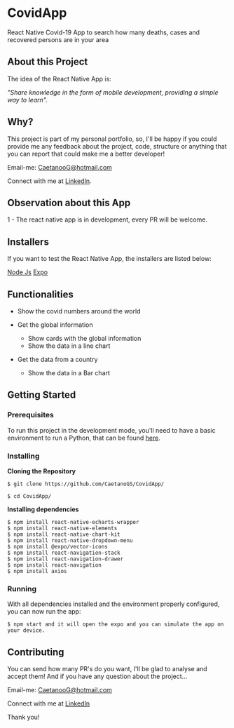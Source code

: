 # CovidApp
React Native Covid-19 App to search how many deaths, cases and recovered persons are in your area



## About this Project

The idea of the React Native App is:

_"Share knowledge in the form of mobile development, providing a simple way to learn"._


## Why?

This project is part of my personal portfolio, so, I'll be happy if you could provide me any feedback about the project, code, structure or anything that you can report that could make me a better developer!

Email-me: CaetanooG@hotmail.com

Connect with me at [LinkedIn](https://www.linkedin.com/in/gustavo-caetano-de-souza-00ab0a128/).


## Observation about this App

1 - The react native app is in development, every PR will be welcome.


## Installers

If you want to test the React Native App, the installers are listed below:

[Node Js](https://nodejs.org/en/)
[Expo](https://expo.io/learn)


## Functionalities

- Show the covid numbers around the world

- Get the global information
  - Show cards with the global information
  - Show the data in a line chart

- Get the data from a country
  - Show the data in a Bar chart




## Getting Started

### Prerequisites

To run this project in the development mode, you'll need to have a basic environment to run a Python, that can be found [here](https://code.visualstudio.com/download).

### Installing

**Cloning the Repository**

```
$ git clone https://github.com/CaetanoGS/CovidApp/

$ cd CovidApp/
```

**Installing dependencies**

```
$ npm install react-native-echarts-wrapper
$ npm install react-native-elements
$ npm install react-native-chart-kit
$ npm install react-native-dropdown-menu
$ npm install @expo/vector-icons
$ npm install react-navigation-stack
$ npm install react-navigation-drawer
$ npm install react-navigation
$ npm install axios

```


### Running

With all dependencies installed and the environment properly configured, you can now run the app:


```
$ npm start and it will open the expo and you can simulate the app on your device.
```


## Contributing

You can send how many PR's do you want, I'll be glad to analyse and accept them! And if you have any question about the project...

Email-me: CaetanooG@hotmail.com

Connect with me at [LinkedIn](https://www.linkedin.com/in/gustavo-caetano-de-souza-00ab0a128/)

Thank you!

